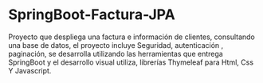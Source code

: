 # SpringBoot-Factura-JPA

Proyecto que despliega una factura e información de clientes, consultando una base de datos, el proyecto incluye Seguridad, autenticación , paginación, 
se desarrolla utilizando las herramientas que entrega SpringBoot y el desarrollo visual utiliza, librerías Thymeleaf para Html, Css Y Javascript.
